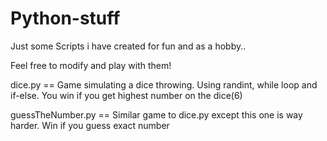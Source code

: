 # Python-stuff

Just some Scripts i have created for fun and as a hobby..

Feel free to modify and play with them!

dice.py == Game simulating a dice throwing. Using randint, while loop and if-else. You win if you get highest number on the dice(6)

guessTheNumber.py == Similar game to dice.py except this one is way harder. Win if you guess exact number

